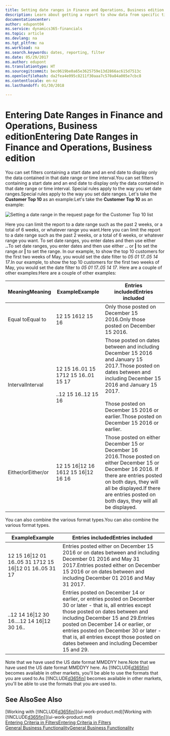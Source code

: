 ```yaml
---
title: Setting date ranges in Finance and Operations, Business edition  | Microsoft Docs
description: Learn about getting a report to show data from specific time periods using date ranges in Finance and Operations, Business edition .
documentationcenter: 
author: edupont04
ms.service: dynamics365-financials
ms.topic: article
ms.devlang: na
ms.tgt_pltfrm: na
ms.workload: na
ms.search.keywords: dates, reporting, filter
ms.date: 05/29/2017
ms.author: edupont
ms.translationtype: HT
ms.sourcegitcommit: bec0619be0a65e3625759e13d2866ac615d7513c
ms.openlocfilehash: da2fea4e095c8211f30aaa7c570a84a005e7cbc8
ms.contentlocale: en-nz
ms.lasthandoff: 01/30/2018

---
```

# <a name="entering-date-ranges-in-finance-and-operations-business-edition"></a><span data-ttu-id="741f0-103">Entering Date Ranges in Finance and Operations, Business edition</span><span class="sxs-lookup"><span data-stu-id="741f0-103">Entering Date Ranges in Finance and Operations, Business edition</span></span> 
<span data-ttu-id="741f0-104">You can set filters containing a start date and an end date to display only the data contained in that date range or time interval.</span><span class="sxs-lookup"><span data-stu-id="741f0-104">You can set filters containing a start date and an end date to display only the data contained in that date range or time interval.</span></span> <span data-ttu-id="741f0-105">Special rules apply to the way you set date ranges.</span><span class="sxs-lookup"><span data-stu-id="741f0-105">Special rules apply to the way you set date ranges.</span></span> <span data-ttu-id="741f0-106">Let's take the **Customer Top 10** as an example:</span><span class="sxs-lookup"><span data-stu-id="741f0-106">Let's take the **Customer Top 10** as an example:</span></span>

![Setting a date range in the request page for the Customer Top 10 list](./media/ui-enter-date-ranges/customer-top10-list.png)

<span data-ttu-id="741f0-108">Here you can limit the report to a date range such as the past 2 weeks, or a total of 6 weeks, or whatever range you want.</span><span class="sxs-lookup"><span data-stu-id="741f0-108">Here you can limit the report to a date range such as the past 2 weeks, or a total of 6 weeks, or whatever range you want.</span></span> <span data-ttu-id="741f0-109">To set date ranges, you enter dates and then use either **..**</span><span class="sxs-lookup"><span data-stu-id="741f0-109">To set date ranges, you enter dates and then use either **..**</span></span> <span data-ttu-id="741f0-110">or **|** to set the range.</span><span class="sxs-lookup"><span data-stu-id="741f0-110">or **|** to set the range.</span></span> <span data-ttu-id="741f0-111">In our example, to show the top 10 customers for the first two weeks of May, you would set the date filter to *05 01 17..05 14 17*.</span><span class="sxs-lookup"><span data-stu-id="741f0-111">In our example, to show the top 10 customers for the first two weeks of May, you would set the date filter to *05 01 17..05 14 17*.</span></span>
<span data-ttu-id="741f0-112">Here are a couple of other examples:</span><span class="sxs-lookup"><span data-stu-id="741f0-112">Here are a couple of other examples:</span></span>

| <span data-ttu-id="741f0-113">Meaning</span><span class="sxs-lookup"><span data-stu-id="741f0-113">Meaning</span></span> | <span data-ttu-id="741f0-114">Example</span><span class="sxs-lookup"><span data-stu-id="741f0-114">Example</span></span> | <span data-ttu-id="741f0-115">Entries included</span><span class="sxs-lookup"><span data-stu-id="741f0-115">Entries included</span></span> |
|---|---|---|
|<span data-ttu-id="741f0-116">Equal to</span><span class="sxs-lookup"><span data-stu-id="741f0-116">Equal to</span></span>| <span data-ttu-id="741f0-117">12 15 16</span><span class="sxs-lookup"><span data-stu-id="741f0-117">12 15 16</span></span> |<span data-ttu-id="741f0-118">Only those posted on December 15 2016.</span><span class="sxs-lookup"><span data-stu-id="741f0-118">Only those posted on December 15 2016.</span></span>|
|<span data-ttu-id="741f0-119">Interval</span><span class="sxs-lookup"><span data-stu-id="741f0-119">Interval</span></span>| <span data-ttu-id="741f0-120">12 15 16..01 15 17</span><span class="sxs-lookup"><span data-stu-id="741f0-120">12 15 16..01 15 17</span></span><br /><br /><span data-ttu-id="741f0-121">..12 15 16</span><span class="sxs-lookup"><span data-stu-id="741f0-121">..12 15 16</span></span>|<span data-ttu-id="741f0-122">Those posted on dates between and including December 15 2016 and January 15 2017.</span><span class="sxs-lookup"><span data-stu-id="741f0-122">Those posted on dates between and including December 15 2016 and January 15 2017.</span></span><br /><br /><span data-ttu-id="741f0-123">Those posted on December 15 2016 or earlier.</span><span class="sxs-lookup"><span data-stu-id="741f0-123">Those posted on December 15 2016 or earlier.</span></span>|
|<span data-ttu-id="741f0-124">Either/or</span><span class="sxs-lookup"><span data-stu-id="741f0-124">Either/or</span></span>|<span data-ttu-id="741f0-125">12 15 16&#124;12 16 16</span><span class="sxs-lookup"><span data-stu-id="741f0-125">12 15 16&#124;12 16 16</span></span>|<span data-ttu-id="741f0-126">Those posted on either December 15 or December 16 2016.</span><span class="sxs-lookup"><span data-stu-id="741f0-126">Those posted on either December 15 or December 16 2016.</span></span> <span data-ttu-id="741f0-127">If there are entries posted on both days, they will all be displayed.</span><span class="sxs-lookup"><span data-stu-id="741f0-127">If there are entries posted on both days, they will all be displayed.</span></span>|

<span data-ttu-id="741f0-128">You can also combine the various format types.</span><span class="sxs-lookup"><span data-stu-id="741f0-128">You can also combine the various format types.</span></span>

| <span data-ttu-id="741f0-129">Example</span><span class="sxs-lookup"><span data-stu-id="741f0-129">Example</span></span> | <span data-ttu-id="741f0-130">Entries included</span><span class="sxs-lookup"><span data-stu-id="741f0-130">Entries included</span></span> |
|---|---|
|<span data-ttu-id="741f0-131">12 15 16&#124;12 01 16..05 31 17</span><span class="sxs-lookup"><span data-stu-id="741f0-131">12 15 16&#124;12 01 16..05 31 17</span></span> | <span data-ttu-id="741f0-132">Entries posted either on December 15 2016 or on dates between and including December 01 2016 and May 31 2017.</span><span class="sxs-lookup"><span data-stu-id="741f0-132">Entries posted either on December 15 2016 or on dates between and including December 01 2016 and May 31 2017.</span></span> |
|<span data-ttu-id="741f0-133">..12 14 16&#124;12 30 16..</span><span class="sxs-lookup"><span data-stu-id="741f0-133">..12 14 16&#124;12 30 16..</span></span> | <span data-ttu-id="741f0-134">Entries posted on December 14 or earlier, or entries posted on December 30 or later - that is, all entries except those posted on dates between and including December 15 and 29.</span><span class="sxs-lookup"><span data-stu-id="741f0-134">Entries posted on December 14 or earlier, or entries posted on December 30 or later - that is, all entries except those posted on dates between and including December 15 and 29.</span></span> |

<span data-ttu-id="741f0-135">Note that we have used the US date format MMDDYY here.</span><span class="sxs-lookup"><span data-stu-id="741f0-135">Note that we have used the US date format MMDDYY here.</span></span> <span data-ttu-id="741f0-136">As [!INCLUDE[d365fin](includes/d365fin_md.md)] becomes available in other markets, you'll be able to use the formats that you are used to.</span><span class="sxs-lookup"><span data-stu-id="741f0-136">As [!INCLUDE[d365fin](includes/d365fin_md.md)] becomes available in other markets, you'll be able to use the formats that you are used to.</span></span>

## <a name="see-also"></a><span data-ttu-id="741f0-137">See Also</span><span class="sxs-lookup"><span data-stu-id="741f0-137">See Also</span></span>
<span data-ttu-id="741f0-138">[Working with [!INCLUDE[d365fin](includes/d365fin_long_md.md)]](ui-work-product.md)</span><span class="sxs-lookup"><span data-stu-id="741f0-138">[Working with [!INCLUDE[d365fin](includes/d365fin_long_md.md)]](ui-work-product.md)</span></span>  
[<span data-ttu-id="741f0-139">Entering Criteria in Filters</span><span class="sxs-lookup"><span data-stu-id="741f0-139">Entering Criteria in Filters </span></span>](ui-enter-criteria-filters.md)  
[<span data-ttu-id="741f0-140">General Business Functionality</span><span class="sxs-lookup"><span data-stu-id="741f0-140">General Business Functionality</span></span>](ui-across-business-areas.md)

